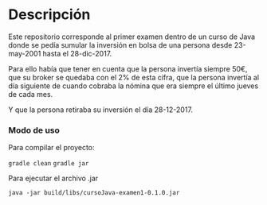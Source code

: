 # Descripción

Este repositorio corresponde al primer examen dentro de un curso de Java donde se pedía sumular la inversión en bolsa de una persona desde 23-may-2001 hasta el 28-dic-2017.

Para ello había que tener en cuenta que la persona invertía siempre 50€, que su broker se quedaba con el 2% de esta cifra, que la persona invertía al día siguiente de cuando cobraba la nómina que era siempre el último jueves de cada mes.

Y que la persona retiraba su inversión el día 28-12-2017.

### Modo de uso

Para compilar el proyecto:

`gradle clean`
`gradle jar`

Para ejecutar el archivo .jar

`java -jar build/libs/cursoJava-examen1-0.1.0.jar`